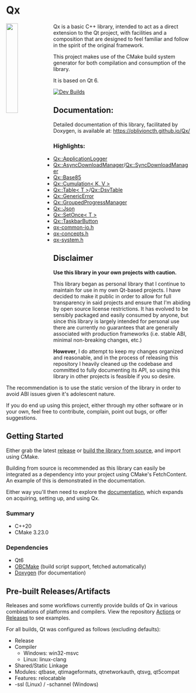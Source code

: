 # Qx
<img align="left" src="https://i.imgur.com/TzdFQfb.png" width=25%>
Qx is a basic C++ library, intended to act as a direct extension to the Qt project, with facilities and a composition that are designed to feel familiar and follow in the spirit of the original framework.

This project makes use of the CMake build system generator for both compilation and consumption of the library.

It is based on Qt 6.

[![Dev Builds](https://github.com/oblivioncth/Qx/actions/workflows/push-reaction.yml/badge.svg?branch=dev)](https://github.com/oblivioncth/Qx/actions/workflows/push-reaction.yml)

## Documentation:
Detailed documentation of this library, facilitated by Doxygen, is available at: https://oblivioncth.github.io/Qx/

### Highlights:

- [Qx::ApplicationLogger](https://oblivioncth.github.io/Qx/class_qx_1_1_application_logger.html)
- [Qx::AsyncDownloadManager](https://oblivioncth.github.io/Qx/class_qx_1_1_async_download_manager.html)/[Qx::SyncDownloadManager](https://oblivioncth.github.io/Qx/class_qx_1_1_sync_download_manager.html)
- [Qx::Base85](https://oblivioncth.github.io/Qx/class_qx_1_1_base85.html)
- [Qx::Cumulation< K, V >](https://oblivioncth.github.io/Qx/class_qx_1_1_cumulation.html)
- [Qx::Table< T >](https://oblivioncth.github.io/Qx/class_qx_1_1_table.html)/[Qx::DsvTable](https://oblivioncth.github.io/Qx/class_qx_1_1_dsv_table.html)
- [Qx::GenericError](https://oblivioncth.github.io/Qx/class_qx_1_1_generic_error.html)
- [Qx::GroupedProgressManager](https://oblivioncth.github.io/Qx/class_qx_1_1_grouped_progress_manager.html)
- [Qx::Json](https://oblivioncth.github.io/Qx/class_qx_1_1_json.html)
- [Qx::SetOnce< T >](https://oblivioncth.github.io/Qx/class_qx_1_1_set_once.html)
- [Qx::TaskbarButton](https://oblivioncth.github.io/Qx/class_qx_1_1_taskbar_button.html)
- [qx-common-io.h](https://oblivioncth.github.io/Qx/qx-common-io_8h.html)
- [qx-concepts.h](https://oblivioncth.github.io/Qx/qx-concepts_8h.html)
- [qx-system.h](https://oblivioncth.github.io/Qx/qx-system_8h.html)

## Disclaimer
**Use this library in your own projects with caution.**

This library began as personal library that I continue to maintain for use in my own Qt-based projects. I have decided to make it public in order to allow for full transparency in said projects and ensure that I'm abiding by open source license restrictions. It has evolved to be sensibly packaged and easily consumed by anyone, but since this library is largely intended for personal use there are currently no guarantees that are generally associated with production frameworks (i.e. stable ABI, minimal non-breaking changes, etc.)

**However**, I do attempt to keep my changes organized and reasonable, and in the process of releasing this repository I heavily cleaned up the codebase and committed to fully documenting its API, so using this library in other projects is feasible if you so desire.

The recommendation is to use the static version of the library in order to avoid ABI issues given it's adolescent nature.

If you do end up using this project, either through my other software or in your own, feel free to contribute, complain, point out bugs, or offer suggestions.

## Getting Started
Either grab the latest [release](https://github.com/oblivioncth/Qx/releases/) or [build the library from source](https://oblivioncth.github.io/Qx/index.html#autotoc_md3), and import using CMake.

Building from source is recommended as this library can easily be integrated as a dependency into your project using CMake's FetchContent. An example of this is demonstrated in the documentation.

Either way you'll then need to explore the [documentation](https://oblivioncth.github.io/Qx/index.html), which expands on acquiring, setting up, and using Qx.

### Summary

 - C++20
 - CMake 3.23.0

### Dependencies
- Qt6
- [OBCMake](https://github.com/oblivioncth/OBCmake) (build script support, fetched automatically)
- [Doxygen](https://www.doxygen.nl/)  (for documentation)

## Pre-built Releases/Artifacts

Releases and some workflows currently provide builds of Qx in various combinations of platforms and compilers. View the repository [Actions](https://github.com/oblivioncth/Qx/actions) or [Releases](https://github.com/oblivioncth/Qx/releases) to see examples.

For all builds, Qt was configured as follows (excluding defaults):

 - Release
 - Compiler
    - Windows: win32-msvc
    - Linux: linux-clang
 - Shared/Static Linkage
 - Modules: qtbase, qtimageformats, qtnetworkauth, qtsvg, qt5compat
 - Features: relocatable
 - -ssl (Linux) / -schannel (Windows)

